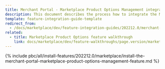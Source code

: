 ```yaml
---
title: Merchant Portal - Marketplace Product Options Management integration
description: This document describes the process how to integrate the Merchant Portal — Marketplace Product Options Management into a Spryker project.
template: feature-integration-guide-template
redirect_from:
  - /docs/marketplace/dev/feature-integration-guides/202212.0/merchant-portal-marketplace-product-options-management-feature-integration.html
related:
  - title: Marketplace Product Options feature walkthrough
    link: docs/marketplace/dev/feature-walkthroughs/page.version/marketplace-product-options-feature-walkthrough.html
---
```


{% include pbc/all/install-features/202212.0/marketplace/install-the-merchant-portal-marketplace-product-options-management-feature.md %} <!-- To edit, see /_includes/pbc/all/install-features/202212.0/marketplace/install-the-merchant-portal-marketplace-product-options-management-feature.md -->
